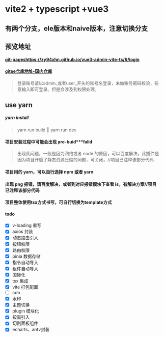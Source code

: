 # vite2 + typescript +vue3

## 有两个分支，ele版本和naive版本，注意切换分支

## 预览地址

#### [git-pages](https://zy94xhn.github.io/vue3-admin-vite-ts/#/login)https://zy94xhn.github.io/vue3-admin-vite-ts/#/login
#### [gitee仓库地址-国内仓库](https://gitee.com/zy94xhn/vite2-template)

> 登录账号请以admin_或者user_开头的账号名登录，未做账号密码校验，任意输入即可登录。但是会涉及到权限处理。
## use yarn

##### yarn install

> yarn run build || yarn run dev

#### 项目安装过程中可能会出现 pre-buid\*\*\*falid

> 出现此问题，一般是因为网络或者 node 的原因，可以百度解决，此插件是因为项目开启了静态资源压缩的问题，可关闭。//项目已注释该部分代码

#### 项目用的 yarn，可以自行选择 npm 或者 yarn

>

#### 出现 png 报错，请百度解决，或者到对应报错模块下查看 is，有解决方案//项目已注释该部分代码

>


#### 项目整体使用tsx方式书写，可自行切换为template方式


#### todo

- [x] v-loading 重写
- [x] axios 封装
- [x] 动态路由引入
- [x] 按钮权限
- [x] 路由权限
- [x] pinia 数据存储
- [x] 指令自动导入
- [x] 组件自动导入
- [x] 国际化
- [x] tsx 集成
- [x] vite 打包配置
- [ ] cdn
- [x] 水印
- [x] 主题切换
- [x] plugin 模块化
- [x] 按需引入
- [x] 切割面板组件
- [x] echarts、antv封装
